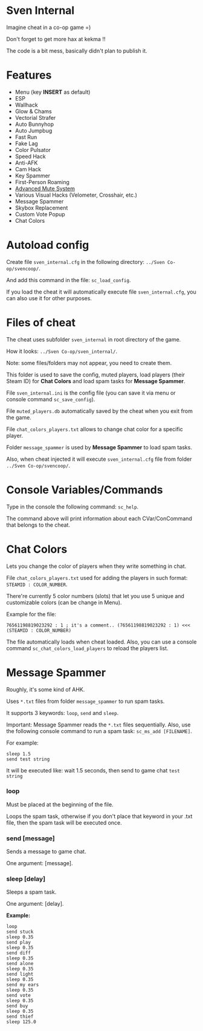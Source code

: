 # Sven Internal
Imagine cheat in a co-op game =)

Don't forget to get more hax at kekma !!

The code is a bit mess, basically didn't plan to publish it.

# Features
- Menu (key **INSERT** as default)
- ESP
- Wallhack
- Glow & Chams
- Vectorial Strafer
- Auto Bunnyhop
- Auto Jumpbug
- Fast Run
- Fake Lag
- Color Pulsator
- Speed Hack
- Anti-AFK
- Cam Hack
- Key Spammer
- First-Person Roaming
- [Advanced Mute System](https://github.com/sw1ft747/AdvancedMuteSystem "Advanced Mute System")
- Various Visual Hacks (Velometer, Crosshair, etc.)
- Message Spammer
- Skybox Replacement
- Custom Vote Popup
- Chat Colors

# Autoload config
Create file `sven_internal.cfg` in the following directory: `../Sven Co-op/svencoop/`.

And add this command in the file: `sc_load_config`.

If you load the cheat it will automatically execute file `sven_internal.cfg`, you can also use it for other purposes.

# Files of cheat
The cheat uses subfolder `sven_internal` in root directory of the game.

How it looks: `../Sven Co-op/sven_internal/`.

Note: some files/folders may not appear, you need to create them.

This folder is used to save the config, muted players, load players (their Steam ID) for **Chat Colors** and load spam tasks for **Message Spammer**.

File `sven_internal.ini` is the config file (you can save it via menu or console command `sc_save_config`).

File `muted_players.db` automatically saved by the cheat when you exit from the game.

File `chat_colors_players.txt` allows to change chat color for a specific player.

Folder `message_spammer` is used by **Message Spammer** to load spam tasks.

Also, when cheat injected it will execute `sven_internal.cfg` file from folder `../Sven Co-op/svencoop/`.

# Console Variables/Commands
Type in the console the following command: `sc_help`.

The command above will print information about each CVar/ConCommand that belongs to the cheat.

# Chat Colors
Lets you change the color of players when they write something in chat.

File `chat_colors_players.txt` used for adding the players in such format: `STEAMID : COLOR_NUMBER`.

There're currently 5 color numbers (slots) that let you use 5 unique and customizable colors (can be change in Menu).

Example for the file:
```
76561198819023292 : 1 ; it's a comment.. (76561198819023292 : 1) <<< (STEAMID : COLOR_NUMBER)
```

The file automatically loads when cheat loaded. Also, you can use a console command `sc_chat_colors_load_players` to reload the players list.

# Message Spammer
Roughly, it's some kind of AHK.

Uses `*.txt` files from folder `message_spammer` to run spam tasks.

It supports 3 keywords: `loop`, `send` and `sleep`.

Important: Message Spammer reads the `*.txt` files sequentially. Also, use the following console command to run a spam task: `sc_ms_add [FILENAME]`.

For example:
```
sleep 1.5
send test string
```
It will be executed like: wait 1.5 seconds, then send to game chat `test string`

### loop
Must be placed at the beginning of the file.

Loops the spam task, otherwise if you don't place that keyword in your .txt file, then the spam task will be executed once.

### send [message]
Sends a message to game chat.

One argument: [message].

### sleep [delay]
Sleeps a spam task.

One argument: [delay].

**Example:**
```
loop
send stuck
sleep 0.35
send play
sleep 0.35
send diff
sleep 0.35
send alone
sleep 0.35
send light
sleep 0.35
send my ears
sleep 0.35
send vote
sleep 0.35
send buy
sleep 0.35
send thief
sleep 125.0
```
